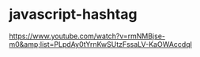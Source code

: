 # javascript-hashtag
https://www.youtube.com/watch?v=rmNMBjse-m0&amp;list=PLpdAy0tYrnKwSUtzFssaLV-KaOWAccdql
